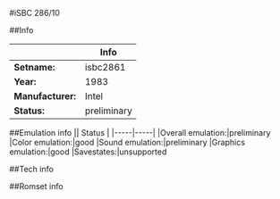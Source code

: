 #iSBC 286/10

##Info

||Info|
|-----|-----|
|**Setname:**|isbc2861
|**Year:**|1983
|**Manufacturer:**|Intel
|**Status:**|preliminary

##Emulation info
|| Status |
|-----|-----|
|Overall emulation:|preliminary
|Color emulation:|good
|Sound emulation:|preliminary
|Graphics emulation:|good
|Savestates:|unsupported

##Tech info

##Romset info

<!--- START OF EDITED COMMENT DO NOT TOUCH TEXT ABOVE-->
